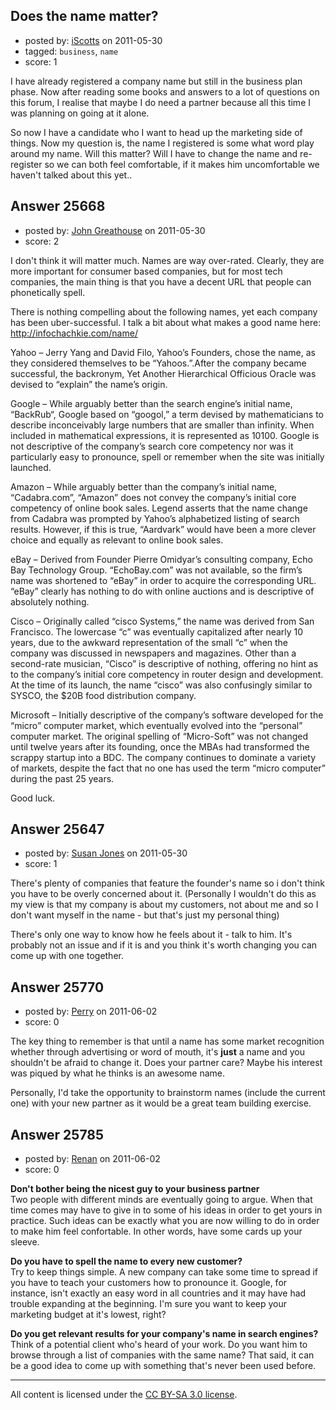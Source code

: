## Does the name matter?

- posted by: [iScotts](https://stackexchange.com/users/-1/10904-iscotts) on 2011-05-30
- tagged: `business`, `name`
- score: 1

I have already registered a company name but still in the business plan phase. Now after reading some books and answers to a lot of questions on this forum, I realise that maybe I do need a partner because all this time I was planning on going at it alone.

So now I have a candidate who I want to head up the marketing side of things. 
Now my question is, the name I registered is some what word play around my name. Will this matter? Will I have to change the name and re-register so we can both feel comfortable, if it makes him uncomfortable we haven't talked about this yet..


## Answer 25668

- posted by: [John Greathouse](https://stackexchange.com/users/-1/8904-john-greathouse) on 2011-05-30
- score: 2

I don't think it will matter much. Names are way over-rated. Clearly, they are more important for consumer based companies, but for most tech companies, the main thing is that you have a decent URL that people can phonetically spell.

There is nothing compelling about the following names, yet each company has been uber-successful. I talk a bit about what makes a good name here: http://infochachkie.com/name/

Yahoo – Jerry Yang and David Filo, Yahoo’s Founders, chose the name, as they considered themselves to be “Yahoos.”.After the company became successful, the backronym, Yet Another Hierarchical Officious Oracle was devised to “explain” the name’s origin.

Google – While arguably better than the search engine’s initial name, “BackRub“, Google based on “googol,” a term devised by mathematicians to describe inconceivably large numbers that are smaller than infinity. When included in mathematical expressions, it is represented as 10100. Google is not descriptive of the company’s search core competency nor was it particularly easy to pronounce, spell or remember when the site was initially launched.

Amazon – While arguably better than the company’s initial name, “Cadabra.com”, “Amazon” does not convey the company’s initial core competency of online book sales. Legend asserts that the name change from Cadabra was prompted by Yahoo’s alphabetized listing of search results. However, if this is true, “Aardvark” would have been a more clever choice and equally as relevant to online book sales.

eBay – Derived from Founder Pierre Omidyar’s consulting company, Echo Bay Technology Group. “EchoBay.com” was not available, so the firm’s name was shortened to “eBay” in order to acquire the corresponding URL. “eBay” clearly has nothing to do with online auctions and is descriptive of absolutely nothing.

Cisco – Originally called “cisco Systems,” the name was derived from San Francisco. The lowercase “c” was eventually capitalized after nearly 10 years, due to the awkward representation of the small “c” when the company was discussed in newspapers and magazines. Other than a second-rate musician, “Cisco” is descriptive of nothing, offering no hint as to the company’s initial core competency in router design and development. At the time of its launch, the name “cisco” was also confusingly similar to SYSCO, the $20B food distribution company.

Microsoft – Initially descriptive of the company’s software developed for the “micro” computer market, which eventually evolved into the “personal” computer market. The original spelling of “Micro-Soft” was not changed until twelve years after its founding, once the MBAs had transformed the scrappy startup into a BDC. The company continues to dominate a variety of markets, despite the fact that no one has used the term “micro computer” during the past 25 years.

Good luck.


## Answer 25647

- posted by: [Susan Jones](https://stackexchange.com/users/-1/2737-susan-jones) on 2011-05-30
- score: 1

There's plenty of companies that feature the founder's name so i don't think you have to be overly concerned about it. (Personally I wouldn't do this as my view is that my company is about my customers, not about me and so I don't want myself in the name - but that's just my personal thing)

There's only one way to know how he feels about it - talk to him. It's probably not an issue and if it is and you think it's worth changing you can come up with one together.


## Answer 25770

- posted by: [Perry](https://stackexchange.com/users/-1/8759-perry) on 2011-06-02
- score: 0

The key thing to remember is that until a name has some market recognition whether through advertising or word of mouth, it's **just** a name and you shouldn't be afraid to change it.  Does your partner care?  Maybe his interest was piqued by what he thinks is an awesome name.

Personally, I'd take the opportunity to brainstorm names (include the current one) with your new partner as it would be a great team building exercise.


## Answer 25785

- posted by: [Renan](https://stackexchange.com/users/-1/10982-renan) on 2011-06-02
- score: 0

**Don't bother being the nicest guy to your business partner**<br>
Two people with different minds are eventually going to argue. When that time comes may have to give in to some of his ideas in order to get yours in practice. Such ideas can be exactly what you are now willing to do in order to make him feel confortable. In other words, have some cards up your sleeve.

**Do you have to spell the name to every new customer?**<br>
Try to keep things simple. A new company can take some time to spread if you have to teach your customers how to pronounce it. Google, for instance, isn't exactly an easy word in all countries and it may have had trouble expanding at the beginning. I'm sure you want to keep your marketing budget at it's lowest, right?

**Do you get relevant results for your company's name in search engines?**<br>
Think of a potential client who's heard of your work. Do you want him to browse through a list of companies with the same name? That said, it can be a good idea to come up with something that's never been used before.



---

All content is licensed under the [CC BY-SA 3.0 license](https://creativecommons.org/licenses/by-sa/3.0/).
